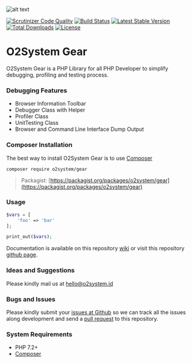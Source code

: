 ![alt text](https://www.o2system.id/assets/img/covers/cover-o2system-atom-gear.png "O2System Gear Atom")

[![Scrutinizer Code Quality](https://scrutinizer-ci.com/g/o2system/gear/badges/quality-score.png?b=master)](https://scrutinizer-ci.com/g/o2system/gear/?branch=master)
[![Build Status](https://scrutinizer-ci.com/g/o2system/gear/badges/build.png?b=master)](https://scrutinizer-ci.com/g/o2system/gear/build-status/master)
[![Latest Stable Version](https://poser.pugx.org/o2system/gear/v/stable)](https://packagist.org/packages/o2system/gear)
[![Total Downloads](https://poser.pugx.org/o2system/gear/downloads)](https://packagist.org/packages/o2system/gear)
[![License](https://poser.pugx.org/o2system/gear/license)](https://packagist.org/packages/o2system/gear)

# O2System Gear
O2System Gear is a PHP Library for all PHP Developer to simplify debugging, profiling and testing process.

### Debugging Features
- Browser Information Toolbar
- Debugger Class with Helper
- Profiler Class
- UnitTesting Class
- Browser and Command Line Interface Dump Output

### Composer Installation
The best way to install O2System Gear is to use [Composer](https://getcomposer.org)
```
composer require o2system/gear
```
> Packagist: [https://packagist.org/packages/o2system/gear](https://packagist.org/packages/o2system/gear)

### Usage
```php
$vars = [
    'foo' => 'bar'
];

print_out($vars);
```
Documentation is available on this repository [wiki](https://github.com/o2system/gear/wiki) or visit this repository [github page](https://o2system.github.io/gear).

### Ideas and Suggestions
Please kindly mail us at [hello@o2system.id](mailto:hello@o2system.id])

### Bugs and Issues
Please kindly submit your [issues at Github](http://github.com/o2system/gear/issues) so we can track all the issues along development and send a [pull request](http://github.com/o2system/gear/pulls) to this repository.

### System Requirements
- PHP 7.2+
- [Composer](https://getcomposer.org)
